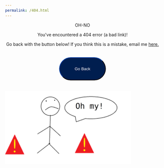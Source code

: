 ```yaml
---
permalink: /404.html
---
```


<p style="text-align: center; text-size: 36px;">OH-NO</p>

<p style="text-align: center; text-size: 24px;">You've encountered a 404 error (a bad link)! </p>

<p style="text-align: center; text-size: 18px;">Go back with the button below! If you think this is a mistake, email me <a href="mailto:ilikecake567@gmail.com">here.</a></p> 

<button style="width: 30%; height:75px;  float:center; margin-left: 35%; margin-bottom: 20px; margin-top: 20px; background-color:#001e4f; color:white; border-radius:100px; border-color:#001e4f" onClick='window.history.back();'>Go Back</button>  

<img src="/assets/images/404.png" style="align=middle; ">





